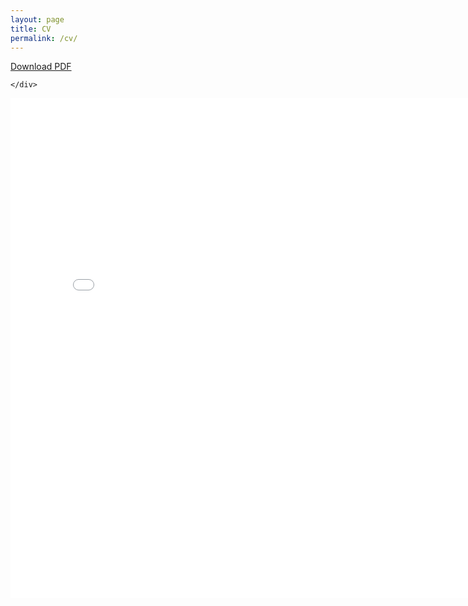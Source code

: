 ```yaml
---
layout: page
title: CV
permalink: /cv/
---
```

<div class="box">
    <div>
    <span style="float: center;"><a class="button" href="/cv/Reed_CV.pdf">Download PDF</a></span>
    
    </div>
    
<embed src="/cv/Reed_CV.pdf" width="800" height="800" type='application/pdf'>

